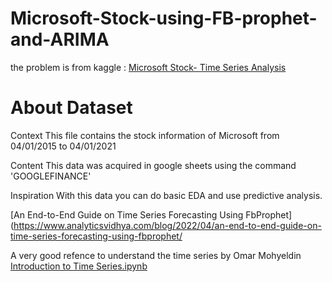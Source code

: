 # Microsoft-Stock-using-FB-prophet-and-ARIMA
the problem is from kaggle :
[Microsoft Stock- Time Series Analysis](https://www.kaggle.com/datasets/vijayvvenkitesh/microsoft-stock-time-series-analysis)
# About Dataset
Context
This file contains the stock information of Microsoft from 04/01/2015 to 04/01/2021

Content
This data was acquired in google sheets using the command 'GOOGLEFINANCE'

Inspiration
With this data you can do basic EDA and use predictive analysis.

[An End-to-End Guide on Time Series Forecasting Using FbProphet](https://www.analyticsvidhya.com/blog/2022/04/an-end-to-end-guide-on-time-series-forecasting-using-fbprophet/

A very good refence  to understand the time series by Omar Mohyeldin
[Introduction to Time Series.ipynb](https://github.com/OmarMohy/Time-series-analysis-and-Forecasting/blob/main/Introduction%20to%20Time%20Series.ipynb)
